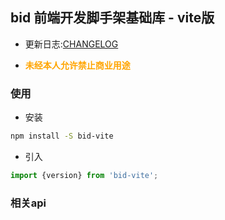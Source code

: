 ## bid 前端开发脚手架基础库 - vite版

-   更新日志:[CHANGELOG](./CHANGELOG.md)

-   <font color=orange>**未经本人允许禁止商业用途**</font>



### 使用
- 安装
```sh
npm install -S bid-vite
```

- 引入
```js
import {version} from 'bid-vite';
```


### 相关api
